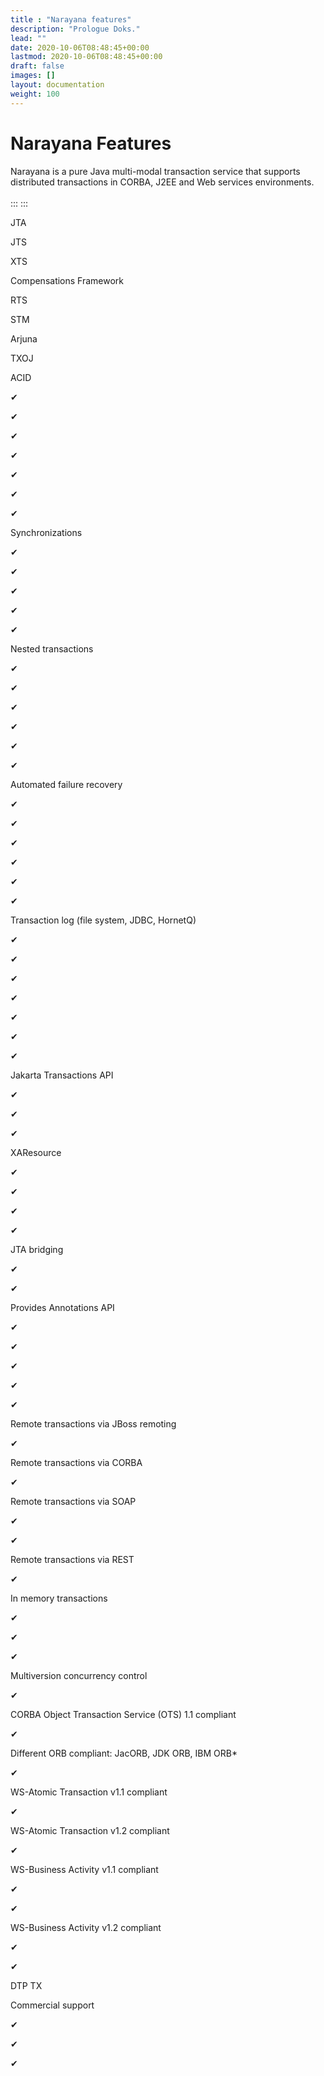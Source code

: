 ```yaml
---
title : "Narayana features"
description: "Prologue Doks."
lead: ""
date: 2020-10-06T08:48:45+00:00
lastmod: 2020-10-06T08:48:45+00:00
draft: false
images: []
layout: documentation
weight: 100
---
```


Narayana Features
=================

Narayana is a pure Java multi-modal transaction service that supports
distributed transactions in CORBA, J2EE and Web services environments.\
\
:::
:::

</div>

JTA

JTS

XTS

Compensations Framework

RTS

STM

Arjuna

TXOJ

ACID

✔

✔

✔

✔

✔

✔

✔

Synchronizations

✔

✔

✔

✔

✔

Nested transactions

✔

✔

✔

✔

✔

✔

Automated failure recovery

✔

✔

✔

✔

✔

✔

Transaction log (file system, JDBC, HornetQ)

✔

✔

✔

✔

✔

✔

✔

Jakarta Transactions API

✔

✔

✔

XAResource

✔

✔

✔

✔

JTA bridging

✔

✔

Provides Annotations API

✔

✔

✔

✔

✔

Remote transactions via JBoss remoting

✔

Remote transactions via CORBA

✔

Remote transactions via SOAP

✔

✔

Remote transactions via REST

✔

In memory transactions

✔

✔

✔

Multiversion concurrency control

✔

CORBA Object Transaction Service (OTS) 1.1 compliant

✔

Different ORB compliant: JacORB, JDK ORB, IBM ORB\*

✔

WS-Atomic Transaction v1.1 compliant

✔

WS-Atomic Transaction v1.2 compliant

✔

WS-Business Activity v1.1 compliant

✔

✔

WS-Business Activity v1.2 compliant

✔

✔

DTP TX

Commercial support

✔

✔

✔
